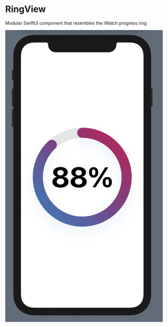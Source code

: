 # RingView
Modular SwiftUI component that resembles the iWatch progress ring

![Snapshot](snapshot.png)
